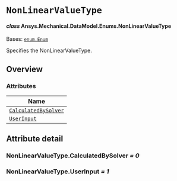 # `NonLinearValueType`

<a id="ansys.mechanical.stubs.v242.Ansys.Mechanical.DataModel.Enums.NonLinearValueType"></a>

#### *class* Ansys.Mechanical.DataModel.Enums.NonLinearValueType

Bases: [`enum.Enum`](https://docs.python.org/3/library/enum.html#enum.Enum)

Specifies the NonLinearValueType.

<!-- !! processed by numpydoc !! -->

<a id="overview"></a>

## Overview

### Attributes

| Name |
| -------------------------------------------------------------------------------------------------------------------------------------------- |
| [`CalculatedBySolver`](#NonLinearValueType.CalculatedBySolver) |
| [`UserInput`](#NonLinearValueType.UserInput) |

<a id="attribute-detail"></a>

## Attribute detail

<a id="NonLinearValueType.CalculatedBySolver"></a>

### NonLinearValueType.CalculatedBySolver *= 0*

<a id="NonLinearValueType.UserInput"></a>

### NonLinearValueType.UserInput *= 1*


